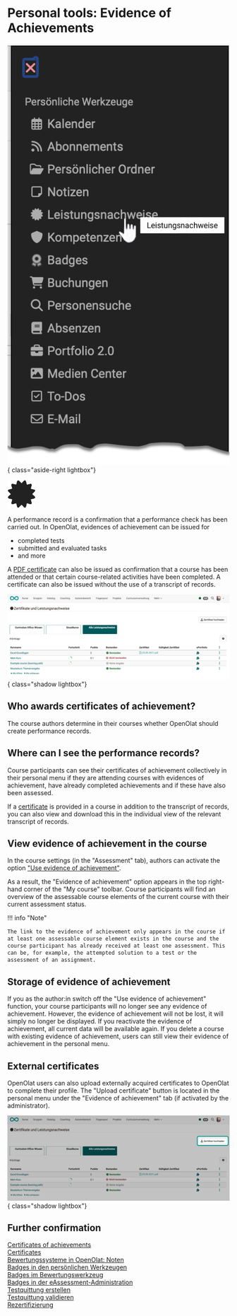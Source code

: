 # Personal tools: Evidence of Achievements

![pers_menu_evid_of_achiev_v1_de.png](assets/pers_menu_evid_of_achiev_v1_de.png){ class="aside-right lightbox"}

![icon_icon_evidence_of_achievements.png](assets/icon_evidence_of_achievements.png)

A performance record is a confirmation that a performance check has been carried out.
In OpenOlat, evidences of achievement can be issued for

* completed tests
* submitted and evaluated tasks
* and more

A [PDF certificate](../learningresources/Course_Settings_Assessment.md#course-certificate) can also be issued as confirmation that a course has been attended or that certain course-related activities have been completed. A certificate can also be issued without the use of a transcript of records.

![pers_menu_evid_of_achiev_list_v1_de.png](assets/pers_menu_evid_of_achiev_list_v1_de.png){ class="shadow lightbox"}


## Who awards certificates of achievement?

The course authors determine in their courses whether OpenOlat should create performance records.


## Where can I see the performance records?

Course participants can see their certificates of achievement collectively in their personal menu if they are attending courses with evidences of achievement, have already completed achievements and if these have also been assessed. 

If a [certificate](../learningresources/Course_Settings_Assessment.md#course-certificate) is provided in a course in addition to the transcript of records, you can also view and download this in the individual view of the relevant transcript of records.

## View evidence of achievement in the course

In the course settings (in the "Assessment" tab), authors can activate the option ["Use evidence of achievement"](../learningresources/Course_Settings_Assessment.md).

As a result, the "Evidence of achievement" option appears in the top right-hand corner of the "My course" toolbar. Course participants will find an overview of the assessable course elements of the current course with their current assessment status.

!!! info "Note"

    The link to the evidence of achievement only appears in the course if at least one assessable course element exists in the course and the course participant has already received at least one assessment. This can be, for example, the attempted solution to a test or the assessment of an assignment.



## Storage of evidence of achievement

If you as the author:in switch off the "Use evidence of achievement" function, your course participants will no longer see any evidence of achievement. However, the evidence of achievement will not be lost, it will simply no longer be displayed. If you reactivate the evidence of achievement, all current data will be available again. If you delete a course with existing evidence of achievement, users can still view their evidence of achievement in the personal menu.


## External certificates

OpenOlat users can also upload externally acquired certificates to OpenOlat to complete their profile. The "Upload certificate" button is located in the personal menu under the "Evidence of achievement" tab (if activated by the administrator).

![pers_menu_evid_of_achiev_cert_upload_v1_de.png](assets/pers_menu_evid_of_achiev_cert_upload_v1_de.png){ class="shadow lightbox"}

## Further confirmation

[Certificates of achievements](../learningresources/Course_Settings_Assessment.md#evidences-of-achievement)<br>
[Certificates](../learningresources/Course_Settings_Assessment.md#course-certificate)<br>
[Bewertungssysteme in OpenOlat: Noten](../../manual_admin/administration/Assessment_translate_points_in_grades_admin.md)<br>
[Badges in den persönlichen Werkzeugen](OpenBadges.md)<br>
[Badges im Bewertungswerkzeug](../learningresources/OpenBadges.md)<br>
[Badges in der eAssessment-Administration](../../manual_admin/administration/e-Assessment_openBadges.md)<br>
[Testquittung erstellen](../learningresources/Test_settings.md#tab-options)<br>
[Testquittung validieren](../learningresources/Assessing_tests.md#grading-tool)<br>
[Rezertifizierung](../learningresources/Course_Settings_Assessment.md#recertification)
